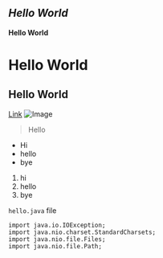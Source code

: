 *Hello World*
---
**Hello World**
# Hello World
## Hello World
[Link](http://miranda-y-zhou.github.io/cse15l-lab-reports/Anotherfile.html)
![Image](https://upload.wikimedia.org/wikipedia/commons/c/cb/The_Blue_Marble_%28remastered%29.jpg)
> Hello

* Hi
* hello
* bye

1. hi
2. hello
3. bye

`hello.java` file
```
import java.io.IOException;
import java.nio.charset.StandardCharsets;
import java.nio.file.Files;
import java.nio.file.Path;
```
